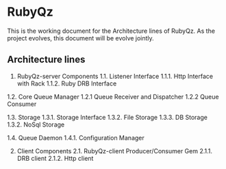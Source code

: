 # RubyQz

This is the working document for the Architecture lines of RubyQz. As the project evolves, this document will be evolve jointly.

## Architecture lines

1. RubyQz-server Components
1.1. Listener Interface 
1.1.1. Http Interface with Rack
1.1.2. Ruby DRB Interface


1.2. Core Queue Manager
1.2.1 Queue Receiver and Dispatcher
1.2.2 Queue Consumer 

1.3. Storage
1.3.1. Storage Interface
1.3.2. File Storage
1.3.3. DB Storage
1.3.2. NoSql Storage

1.4. Queue Daemon
1.4.1. Configuration Manager

2. Client Components
2.1.  RubyQz-client Producer/Consumer Gem
2.1.1. DRB client
2.1.2. Http client
